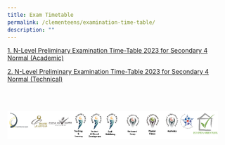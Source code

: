 ```yaml
---
title: Exam Timetable
permalink: /clementeens/examination-time-table/
description: ""
---
```

[1. N-Level Preliminary Examination Time-Table 2023 for Secondary 4 Normal (Academic)](/files/Exam%20Time%20Table/2023%204na%20preliminary%20examination%20timetable.pdf)

[2. N-Level Preliminary Examination Time-Table 2023 for Secondary 4 Normal (Technical)](/files/Exam%20Time%20Table/2023%204nt%20preliminary%20%20examination%20timetable.pdf)

<br>
<br>
<br>

<style>  
img {  
  display: block;  
  margin-left: auto;  
  margin-right: auto;  
}  
</style>  
<img src="/images/banner_awards_.png" alt="banner awards" style="width:95%;">
